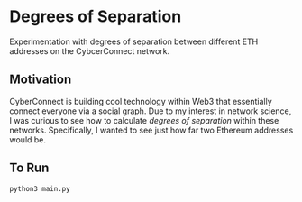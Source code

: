# Degrees of Separation
Experimentation with degrees of separation between different ETH addresses on the CybcerConnect network.

## Motivation
CyberConnect is building cool technology within Web3 that essentially connect everyone via a social graph. Due to my interest in network science, I was curious to see how to calculate *degrees of separation* within these networks. Specifically, I wanted to see just how far two Ethereum addresses would be.

## To Run
```python
python3 main.py
```